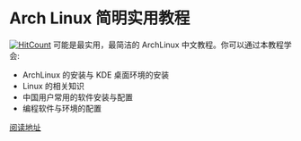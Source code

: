 # Arch Linux 简明实用教程

[![HitCount](http://hits.dwyl.com/KagarinoKirieStudio/ArchLinuxTutorial.svg)](http://hits.dwyl.com/KagarinoKirieStudio/ArchLinuxTutorial)
可能是最实用，最简洁的 ArchLinux 中文教程。你可以通过本教程学会:

- ArchLinux 的安装与 KDE 桌面环境的安装
- Linux 的相关知识
- 中国用户常用的软件安装与配置
- 编程软件与环境的配置

[阅读地址](https://kagarinokiriestudio.github.io/ArchLinuxTutorial/#/)
